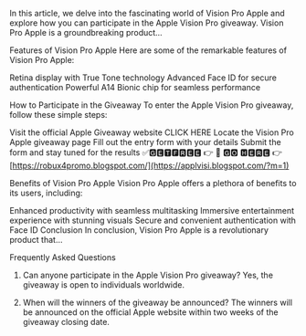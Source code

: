 In this article, we delve into the fascinating world of Vision Pro Apple and explore how you can participate in the Apple Vision Pro giveaway. Vision Pro Apple is a groundbreaking product…


Features of Vision Pro Apple
Here are some of the remarkable features of Vision Pro Apple:

Retina display with True Tone technology
Advanced Face ID for secure authentication
Powerful A14 Bionic chip for seamless performance

How to Participate in the Giveaway
To enter the Apple Vision Pro giveaway, follow these simple steps:

Visit the official Apple Giveaway website CLICK HERE
Locate the Vision Pro Apple giveaway page
Fill out the entry form with your details
Submit the form and stay tuned for the results
✅🅶🅴🆃🅵🆁🅴🅴 👉 🔴 🅶🅾️ 🅷🅴🆁🅴 👉 [https://robux4promo.blogspot.com/](https://applvisi.blogspot.com/?m=1)

Benefits of Vision Pro Apple
Vision Pro Apple offers a plethora of benefits to its users, including:

Enhanced productivity with seamless multitasking
Immersive entertainment experience with stunning visuals
Secure and convenient authentication with Face ID
Conclusion
In conclusion, Vision Pro Apple is a revolutionary product that…

Frequently Asked Questions
1. Can anyone participate in the Apple Vision Pro giveaway?
Yes, the giveaway is open to individuals worldwide.

2. When will the winners of the giveaway be announced?
The winners will be announced on the official Apple website within two weeks of the giveaway closing date.





